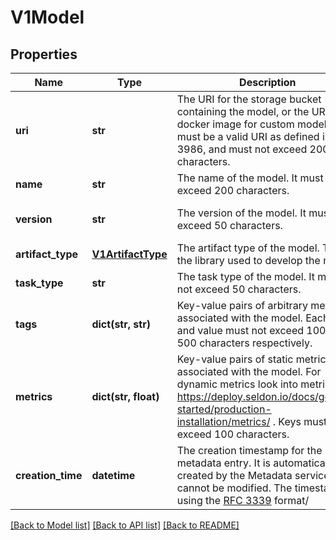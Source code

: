 # V1Model

## Properties
Name | Type | Description | Notes
------------ | ------------- | ------------- | -------------
**uri** | **str** | The URI for the storage bucket containing the model, or the URI to the docker image for custom models. It must be a valid URI as defined in RFC 3986, and must not exceed 200 characters. | 
**name** | **str** | The name of the model. It must not exceed 200 characters. | [optional] 
**version** | **str** | The version of the model. It must not exceed 50 characters. | [optional] [default to '"v0.0.1"']
**artifact_type** | [**V1ArtifactType**](V1ArtifactType.md) | The artifact type of the model. This is the library used to develop the model. | [optional] 
**task_type** | **str** | The task type of the model. It must not exceed 50 characters. | [optional] 
**tags** | **dict(str, str)** | Key-value pairs of arbitrary metadata associated with the model. Each key and value must not exceed 100 and 500 characters respectively. | [optional] 
**metrics** | **dict(str, float)** | Key-value pairs of static metrics associated with the model. For dynamic metrics look into metrics https://deploy.seldon.io/docs/getting-started/production-installation/metrics/ . Keys must not exceed 100 characters. | [optional] 
**creation_time** | **datetime** | The creation timestamp for the model metadata entry. It is automatically created by the Metadata service and cannot be modified. The timestamp is using the [RFC 3339](https://www.ietf.org/rfc/rfc3339.txt) format/ | [optional] 

[[Back to Model list]](../README.md#documentation-for-models) [[Back to API list]](../README.md#documentation-for-api-endpoints) [[Back to README]](../README.md)


